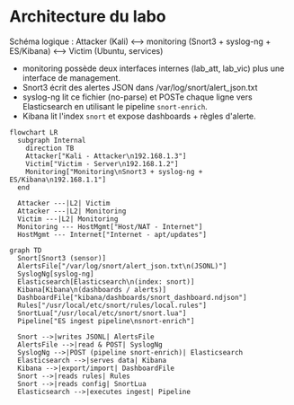 # Architecture du labo
Schéma logique :
Attacker (Kali) <--> monitoring (Snort3 + syslog-ng + ES/Kibana) <--> Victim (Ubuntu, services)
- monitoring possède deux interfaces internes (lab_att, lab_vic) plus une interface de management.
- Snort3 écrit des alertes JSON dans /var/log/snort/alert_json.txt
- syslog-ng lit ce fichier (no-parse) et POSTe chaque ligne vers Elasticsearch en utilisant le pipeline `snort-enrich`.
- Kibana lit l'index `snort` et expose dashboards + règles d'alerte.

```mermaid
flowchart LR
  subgraph Internal
    direction TB
    Attacker["Kali - Attacker\n192.168.1.3"]
    Victim["Victim - Server\n192.168.1.2"]
    Monitoring["Monitoring\nSnort3 + syslog-ng + ES/Kibana\n192.168.1.1"]
  end

  Attacker ---|L2| Victim
  Attacker ---|L2| Monitoring
  Victim ---|L2| Monitoring
  Monitoring --- HostMgmt["Host/NAT - Internet"]
  HostMgmt --- Internet["Internet - apt/updates"]

graph TD
  Snort[Snort3 (sensor)]
  AlertsFile["/var/log/snort/alert_json.txt\n(JSONL)"]
  SyslogNg[syslog-ng]
  Elasticsearch[Elasticsearch\n(index: snort)]
  Kibana[Kibana\n(dashboards / alerts)]
  DashboardFile["kibana/dashboards/snort_dashboard.ndjson"]
  Rules["/usr/local/etc/snort/rules/local.rules"]
  SnortLua["/usr/local/etc/snort/snort.lua"]
  Pipeline["ES ingest pipeline\nsnort-enrich"]

  Snort -->|writes JSONL| AlertsFile
  AlertsFile -->|read & POST| SyslogNg
  SyslogNg -->|POST (pipeline snort-enrich)| Elasticsearch
  Elasticsearch -->|serves data| Kibana
  Kibana -->|export/import| DashboardFile
  Snort -->|reads rules| Rules
  Snort -->|reads config| SnortLua
  Elasticsearch -->|executes ingest| Pipeline

